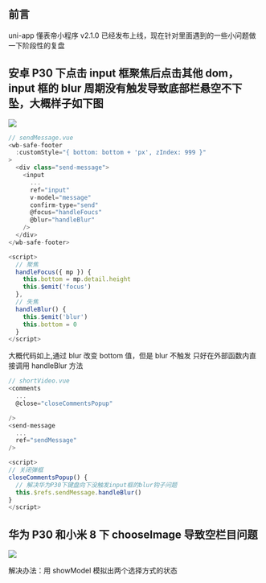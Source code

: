 ## 前言

uni-app 懂表帝小程序 v2.1.0 已经发布上线，现在针对里面遇到的一些小问题做一下阶段性的复盘

## 安卓 P30 下点击 input 框聚焦后点击其他 dom，input 框的 blur 周期没有触发导致底部栏悬空不下坠，大概样子如下图

![](http://www.xiesmallxie.cn/20210903154855.jpg?imageMogr2/thumbnail/!40p)

```js
// sendMessage.vue
<wb-safe-footer
  :customStyle="{ bottom: bottom + 'px', zIndex: 999 }"
>
  <div class="send-message">
    <input
      ...
      ref="input"
      v-model="message"
      confirm-type="send"
      @focus="handleFoucs"
      @blur="handleBlur"
    />
  </div>
</wb-safe-footer>

<script>
  // 聚焦
  handleFocus({ mp }) {
    this.bottom = mp.detail.height
    this.$emit('focus')
  },
  // 失焦
  handleBlur() {
    this.$emit('blur')
    this.bottom = 0
  }
</script>
```

大概代码如上,通过 blur 改变 bottom 值，但是 blur 不触发 只好在外部函数内直接调用 handleBlur 方法

```js
// shortVideo.vue
<comments
  ...
  @close="closeCommentsPopup"

/>
<send-message
  ...
  ref="sendMessage"
/>

<script>
// 关闭弹框
closeCommentsPopup() {
  // 解决华为P30下键盘向下没触发input框的blur钩子问题
  this.$refs.sendMessage.handleBlur()
}
</script>
```

## 华为 P30 和小米 8 下 chooseImage 导致空栏目问题

![](http://www.xiesmallxie.cn/20210903162712.png?imageMogr2/thumbnail/!80p)

解决办法：用 showModel 模拟出两个选择方式的状态
